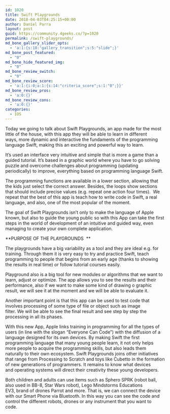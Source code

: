 ```yaml
---
id: 1020
title: Swift Playgrounds
date: 2018-04-03T04:25:15+00:00
author: Daniel Parra
layout: post
guid: https://community.4geeks.co/?p=1020
permalink: /swift-playgrounds/
md_bone_gallery_slider_opts:
  - 'a:1:{s:18:"gallery_transition";s:5:"slide";}'
md_bone_post_featured:
  - "0"
md_bone_hide_featured_img:
  - "0"
md_bone_review_switch:
  - "0"
md_bone_review_score:
  - 'a:1:{i:0;a:1:{s:14:"criteria_score";s:1:"0";}}'
md_bone_review_pros:
  - 'a:0:{}'
md_bone_review_cons:
  - 'a:0:{}'
categories:
  - IOS
---
```

Today we going to talk about Swift Playgrounds, an app made for the most little of the house, with this app they will be able to learn in different ways, more dynamic and interactive the fundaments of the programming language Swift, making this an exciting and powerful way to learn.  

It’s used an interface very intuitive and simple that is more a game than a guided tutorial. It’s based in a graphic world where you have to go solving puzzle and overcome challenges about programming (updating periodically) to improve, everything based on programming language Swift. 

The programming functions are available in a lower section, allowing that the kids just select the correct answer. Besides, the loops show sections that should include precise values (e.g. repeat one action four times).  We repeat that the best of this app is teach how to write code in Swift, a real language, and also, one of the most popular of the moment. 

The goal of Swift Playgrounds isn’t only to make the language of Apple known, but also to guide the young public so with this App can take the first steps in the world of development of an intuitive and guided way, even managing to create your own complete application.  

**PURPOSE OF THE PLAYGROUNDS  **

The playgrounds have a big variability as a tool and they are ideal e.g. for training. Through them it is very easy to try and practice Swift, teach programming to people that begins from an early age (thanks to showing the results in real time) or follow tutorial courses easily.     

Playground also is a big tool for new modules or algorithms that we want to learn, adjust or optimize. The app allows you to see the results and their performance, also if we want to make some kind of drawing o graphic result, we will see it at the moment and we will be able to evaluate it. 

Another important point is that this app can be used to test code that involves processing of some type of file or object such as image filter. We will be able to see the final result and see step by step the processing in all its phases. 

With this new App, Apple links training in programming for all the types of users (in line with the slogan “Everyone Can Code”) with the diffusion of a language designed for its own devices. By making Swift the first programming language that many young people learn, it not only helps more people to acquire the programming skills, but also leads them naturally to their own ecosystem. Swift Playgrounds joins other initiatives that range from Processing to Scratch and toys like Cubetto in the formation of new generations of programmers. It remains to know what devices and operating systems will direct their creativity these young developers. 

Both children and adults can use items such as Sphero SPRK (robot ball, also used in BB-8, Star Wars robot), Lego Mindstorms Educations EV3, brand of drones Parrot and more. That is, we can connect the device with our Smart Phone via Bluetooth. In this way you can see the code and control the different robots, drones or any instrument that you want to code. 

&nbsp;<figure class="wp-block-image aligncenter">

<img class="wp-image-1035 aligncenter" src="https://community.4geeks.co/wp-content/uploads/2018/04/images-1.jpeg" alt="" /></figure>